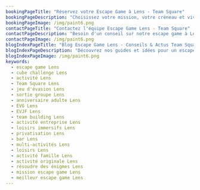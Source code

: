 ```yaml
---
bookingPageTitle: "Réservez votre Escape Game à Lens - Team Square"
bookingPageDescription: "Choisissez votre mission, votre créneau et vivez une expérience Cube Challenge immersive à Lens. Encadrement pro et ambiance 100% fun chez Team Square."
bookingPageImage: /img/paint6.png
contactPageTitle: "Contactez l'équipe Escape Game Lens - Team Square"
contactPageDescription: "Besoin d'un conseil sur notre escape game à Lens ? Nous vous aidons à créer l'événement parfait : amis, familles, EVG, entreprises."
contactPageImage: /img/paint6.png
blogIndexPageTitle: "Blog Escape Game Lens - Conseils & Actus Team Square"
blogIndexPageDescription: "Découvrez nos guides et idées pour un escape game réussi à Lens : préparation, astuces de jeu, inspirations d'événements."
blogIndexPageImage: /img/paint6.png
keywords:
  - escape game Lens
  - cube challenge Lens
  - activité Lens
  - Team Square Lens
  - jeu d'évasion Lens
  - sortie groupe Lens
  - anniversaire adulte Lens
  - EVG Lens
  - EVJF Lens
  - team building Lens
  - activité entreprise Lens
  - loisirs immersifs Lens
  - privatisation Lens
  - bar Lens
  - multi-activités Lens
  - loisirs Lens
  - activité famille Lens
  - activité originale Lens
  - résoudre des énigmes Lens
  - mission escape game Lens
  - meilleur escape game Lens
---
```

